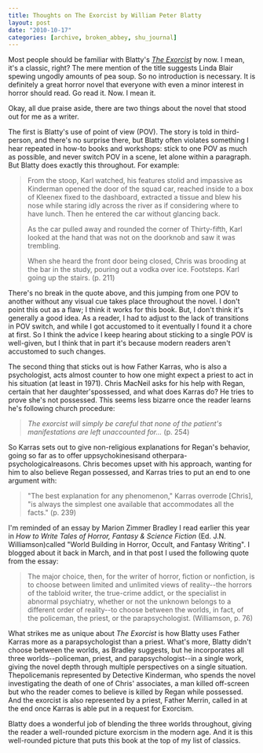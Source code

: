 ```yaml
---
title: Thoughts on The Exorcist by William Peter Blatty
layout: post
date: "2010-10-17"
categories: [archive, broken_abbey, shu_journal]
---
```


Most people should be familiar with Blatty's
[_The Exorcist_](http://amzn.to/b3hfZd) by now. I mean, it's a classic, right?
The mere mention of the title suggests Linda Blair spewing ungodly amounts of
pea soup. So no introduction is necessary. It is definitely a great horror novel
that everyone with even a minor interest in horror should read. Go read it. Now.
I mean it.

Okay, all due praise aside, there are two things about the novel that stood out
for me as a writer.

The first is Blatty's use of point of view (POV). The story is told in
third-person, and there's no surprise there, but Blatty often violates something
I hear repeated in how-to books and workshops: stick to one POV as much as
possible, and never switch POV in a scene, let alone within a paragraph. But
Blatty does exactly this throughout. For example:

> From the stoop, Karl watched, his features stolid and impassive as Kinderman
> opened the door of the squad car, reached inside to a box of Kleenex fixed to
> the dashboard, extracted a tissue and blew his nose while staring idly across
> the river as if considering where to have lunch. Then he entered the car
> without glancing back.
>
> As the car pulled away and rounded the corner of Thirty-fifth, Karl looked at
> the hand that was not on the doorknob and saw it was trembling.
>
> When she heard the front door being closed, Chris was brooding at the bar in
> the study, pouring out a vodka over ice. Footsteps. Karl going up the stairs.
> (p. 211)

There's no break in the quote above, and this jumping from one POV to another
without any visual cue takes place throughout the novel. I don't point this out
as a flaw; I think it works for this book. But, I don't think it's generally a
good idea. As a reader, I had to adjust to the lack of transitions in POV
switch, and while I got accustomed to it eventually I found it a chore at first.
So I think the advice I keep hearing about sticking to a single POV is
well-given, but I think that in part it's because modern readers aren't
accustomed to such changes.

The second thing that sticks out is how Father Karras, who is also a
psychologist, acts almost counter to how one might expect a priest to act in his
situation (at least in 1971). Chris MacNeil asks for his help with Regan,
certain that her daughter'spossessed, and what does Karras do? He tries to prove
she's not possessed. This seems less bizarre once the reader learns he's
following church procedure:

> _The exorcist will simply be careful that none of the patient's manifestations
> are left unaccounted for..._ (p. 254)

So Karras sets out to give non-religious explanations for Regan's behavior,
going so far as to offer uppsychokinesisand otherpara-psychologicalreasons.
Chris becomes upset with his approach, wanting for him to also believe Regan
possessed, and Karras tries to put an end to one argument with:

> "The best explanation for any phenomenon," Karras overrode [Chris], "is always
> the simplest one available that accommodates all the facts." (p. 239)

I'm reminded of an essay by Marion Zimmer Bradley I read earlier this year in
_How to Write Tales of Horror, Fantasy & Science Fiction_ (Ed. J.N.
Williamson)called "World Building in Horror, Occult, and Fantasy Writing". I
blogged about it back in March, and in that post I used the following quote from
the essay:

> The major choice, then, for the writer of horror, fiction or nonfiction, is to
> choose between limited and unlimited views of reality--the horrors of the
> tabloid writer, the true-crime addict, or the specialist in abnormal
> psychiatry, whether or not the unknown belongs to a different order of
> reality--to choose between the worlds, in fact, of the policeman, the priest,
> or the parapsychologist. (Williamson, p. 76)

What strikes me as unique about _The Exorcist_ is how Blatty uses Father Karras
more as a parapsychologist than a priest. What's more, Blatty didn't choose
between the worlds, as Bradley suggests, but he incorporates all three
worlds--policeman, priest, and parapsychologist--in a single work, giving the
novel depth through multiple perspectives on a single situation. Thepolicemanis
represented by Detective Kinderman, who spends the novel investigating the death
of one of Chris' associates, a man killed off-screen but who the reader comes to
believe is killed by Regan while possessed. And the exorcist is also represented
by a priest, Father Merrin, called in at the end once Karras is able put in a
request for Exorcism.

Blatty does a wonderful job of blending the three worlds throughout, giving the
reader a well-rounded picture exorcism in the modern age. And it is this
well-rounded picture that puts this book at the top of my list of classics.
